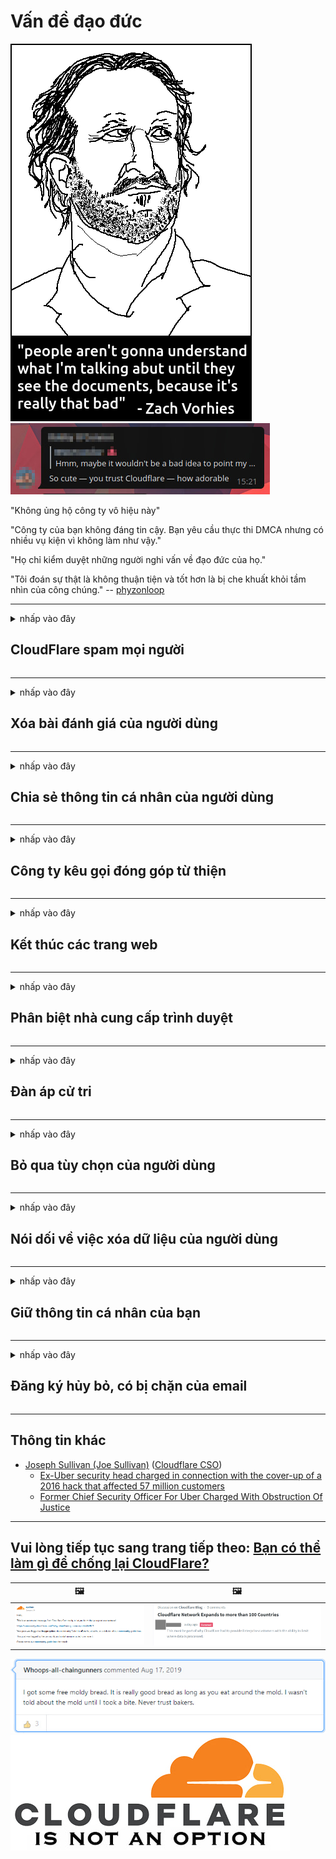 # Vấn đề đạo đức

![](../image/itsreallythatbad.jpg)
![](../image/telegram/c81238387627b4bfd3dcd60f56d41626.jpg)

"Không ủng hộ công ty vô hiệu này"

"Công ty của bạn không đáng tin cậy. Bạn yêu cầu thực thi DMCA nhưng có nhiều vụ kiện vì không làm như vậy."

"Họ chỉ kiểm duyệt những người nghi vấn về đạo đức của họ."

"Tôi đoán sự thật là không thuận tiện và tốt hơn là bị che khuất khỏi tầm nhìn của công chúng."  -- [phyzonloop](https://twitter.com/phyzonloop)


---


<details>
<summary>nhấp vào đây

## CloudFlare spam mọi người
</summary>


Cloudflare đang gửi email spam đến những người dùng không phải Cloudflare.

- Chỉ gửi email cho những người đăng ký đã chọn tham gia
- Khi người dùng nói "dừng", sau đó ngừng gửi email

Nó đơn giản mà. Nhưng Cloudflare không quan tâm.
Cloudflare cho biết việc sử dụng dịch vụ của họ có thể ngăn chặn tất cả những kẻ gửi thư rác hoặc những kẻ tấn công.
Làm thế nào chúng ta có thể dừng Cloudflare mà không cần kích hoạt Cloudflare?


| 🖼 | 🖼 |
| --- | --- |
| ![](../image/cfspam01.jpg) | ![](../image/cfspam03.jpg) |
| ![](../image/cfspam02.jpg) | ![](../image/cfspambrittany.jpg)<br>![](../image/cfspamtwtr.jpg) |

</details>

---

<details>
<summary>nhấp vào đây

## Xóa bài đánh giá của người dùng
</summary>


Cloudflare kiểm duyệt đánh giá tiêu cực.
Nếu bạn đăng văn bản chống Cloudflare trên Twitter, bạn có cơ hội nhận được câu trả lời từ nhân viên Cloudflare với thông báo "Không, không phải".
Nếu bạn đăng một đánh giá tiêu cực trên bất kỳ trang web đánh giá nào, họ sẽ cố gắng kiểm duyệt nó.


| 🖼 | 🖼 |
| --- | --- |
| ![](../image/cfcenrev_01.jpg)<br>![](../image/cfcenrev_02.jpg) | ![](../image/cfcenrev_03.jpg) |

</details>

---

<details>
<summary>nhấp vào đây

## Chia sẻ thông tin cá nhân của người dùng
</summary>


Cloudflare có một vấn đề quấy rối lớn.
Cloudflare chia sẻ thông tin cá nhân của những người phàn nàn về các trang được lưu trữ.
Đôi khi họ yêu cầu bạn cung cấp ID thật của bạn.
Nếu bạn không muốn bị quấy rối, tấn công, đánh đập hoặc bị giết, bạn nên tránh xa các trang web Cloudflared.


| 🖼 | 🖼 |
| --- | --- |
| ![](../image/cfdox_what.jpg) | ![](../image/cfdox_swat.jpg) |
| ![](../image/cfdox_kill.jpg) | ![](../image/cfdox_threat.jpg) |
| ![](../image/cfdox_dox.jpg) | ![](../image/cfdox_ex1.jpg) |
| ![](../image/cfabuseform.jpg) | ![](../image/cfdox_ex2.jpg) |

</details>

---

<details>
<summary>nhấp vào đây

## Công ty kêu gọi đóng góp từ thiện
</summary>


CloudFlare đang yêu cầu đóng góp từ thiện.
Thật kinh hoàng khi một tập đoàn của Mỹ lại xin từ thiện cùng với các tổ chức phi lợi nhuận có lý do chính đáng.
Nếu bạn thích chặn người khác hoặc lãng phí thời gian của người khác, bạn có thể muốn đặt một số bánh pizza cho nhân viên Cloudflare.


![](../image/cfdonate.jpg)

</details>

---

<details>
<summary>nhấp vào đây

## Kết thúc các trang web
</summary>


Bạn sẽ làm gì nếu trang web của bạn đột ngột ngừng hoạt động?
Có báo cáo rằng Cloudflare đang âm thầm xóa cấu hình của người dùng hoặc dừng dịch vụ mà không có bất kỳ cảnh báo nào.
Chúng tôi khuyên bạn nên tìm nhà cung cấp tốt hơn.

![](../image/cftmnt.jpg)

</details>

---

<details>
<summary>nhấp vào đây

## Phân biệt nhà cung cấp trình duyệt
</summary>


CloudFlare ưu đãi những người sử dụng Firefox trong khi đối xử thù địch với những người dùng không sử dụng Tor-Browser thay vì Tor.
Người dùng Tor của những người từ chối thực thi javascript không miễn phí một cách hợp pháp cũng nhận được sự đối xử thù địch.
Sự bất bình đẳng về truy cập này là sự lạm dụng tính trung lập của mạng và lạm dụng quyền lực.

![](../image/browdifftbcx.gif)

- Trái: Trình duyệt Tor, Phải: Chrome. Địa chỉ IP giống nhau.

![](../image/browserdiff.jpg)

- Trái: Trình duyệt Tor đã tắt Javascript, Đã bật cookie
- Phải: Đã bật JavaScript của Chrome, Đã tắt cookie

![](../image/cfsiryoublocked.jpg)

- QuteBrowser (trình duyệt nhỏ) không có Tor (Clearnet IP)

![](../image/lynx_cloudflare.gif)

- Lynx


| ***Trình duyệt*** | ***Tiếp cận điều trị*** |
| --- | --- |
| Tor Browser (Javascript được kích hoạt) | được phép truy cập |
| Firefox (Javascript được kích hoạt) | truy cập xuống cấp |
| Chromium (Javascript được kích hoạt) | truy cập xuống cấp |
| Chromium or Firefox (Javascript bị vô hiệu hóa) | truy cập bị từ chối |
| Chromium or Firefox (Cookie bị vô hiệu hóa) | truy cập bị từ chối |
| QuteBrowser | truy cập bị từ chối |
| lynx | truy cập bị từ chối |
| w3m | truy cập bị từ chối |
| wget | truy cập bị từ chối |


Tại sao không sử dụng nút Âm thanh để giải quyết thử thách dễ dàng?

Có, có một nút âm thanh, nhưng nó luôn không hoạt động trên Tor.
Bạn sẽ nhận được thông báo này khi bạn nhấp vào nó:

```
Thử lại sau
Máy tính hoặc mạng của bạn có thể đang gửi các truy vấn tự động.
Để bảo vệ người dùng của mình, chúng tôi không thể xử lý yêu cầu của bạn ngay bây giờ.
Để biết thêm chi tiết, hãy truy cập trang trợ giúp của chúng tôi
```

</details>

---

<details>
<summary>nhấp vào đây

## Đàn áp cử tri
</summary>


Cử tri ở các tiểu bang Hoa Kỳ đăng ký bỏ phiếu cuối cùng thông qua trang web của thư ký tiểu bang tại tiểu bang nơi họ cư trú.
Các văn phòng thư ký tiểu bang do đảng Cộng hòa kiểm soát tham gia vào việc đàn áp cử tri bằng cách ủy quyền trang web của thư ký tiểu bang thông qua Cloudflare.
Sự đối xử thù địch của Cloudflare đối với người dùng Tor, vị trí MITM của nó như là một điểm giám sát toàn cầu tập trung và vai trò bất lợi của nó nói chung khiến các cử tri tiềm năng miễn cưỡng đăng ký.
Những người theo chủ nghĩa tự do đặc biệt có xu hướng coi trọng sự riêng tư.
Biểu mẫu đăng ký cử tri thu thập thông tin nhạy cảm về khuynh hướng chính trị của cử tri, địa chỉ thực tế cá nhân, số an sinh xã hội và ngày sinh.
Hầu hết các bang chỉ công bố công khai một tập hợp con của thông tin đó, nhưng Cloudflare sẽ thấy tất cả thông tin đó khi ai đó đăng ký bỏ phiếu.

Lưu ý rằng đăng ký giấy không phá vỡ Cloudflare vì thư ký của nhân viên nhập dữ liệu tiểu bang có thể sẽ sử dụng trang web Cloudflare để nhập dữ liệu.

| 🖼 | 🖼 |
| --- | --- |
| ![](../image/cfvotm_01.jpg) | ![](../image/cfvotm_02.jpg) |

- Change.org là một trang web nổi tiếng để thu thập phiếu bầu và hành động.
“mọi người ở khắp mọi nơi đang bắt đầu các chiến dịch, huy động những người ủng hộ và làm việc với những người ra quyết định để thúc đẩy các giải pháp.”
Thật không may, nhiều người không thể xem change.org do bộ lọc tích cực của Cloudflare.
Họ đang bị chặn ký vào bản kiến ​​nghị, do đó loại họ khỏi một quy trình dân chủ.
Sử dụng nền tảng không đám mây khác như OpenPetition giúp khắc phục sự cố.

| 🖼 | 🖼 |
| --- | --- |
| ![](../image/changeorgasn.jpg) | ![](../image/changeorgtor.jpg) |

- "Dự án Athen" của Cloudflare cung cấp bảo vệ miễn phí cấp doanh nghiệp cho các trang web bầu cử của tiểu bang và địa phương.
Họ nói rằng "cử tri của họ có thể truy cập thông tin bầu cử và đăng ký cử tri" nhưng đây là một lời nói dối vì nhiều người không thể duyệt qua trang web.

</details>

---

<details>
<summary>nhấp vào đây

## Bỏ qua tùy chọn của người dùng
</summary>


Nếu bạn chọn không tham gia điều gì đó, bạn sẽ không nhận được email nào về điều đó.
Cloudflare bỏ qua sở thích của người dùng và chia sẻ dữ liệu với các công ty bên thứ ba mà không có sự đồng ý của khách hàng.
Nếu bạn đang sử dụng gói miễn phí của họ, đôi khi họ gửi email cho bạn yêu cầu mua đăng ký hàng tháng.

![](../image/cfviopl_tp.jpg)

</details>

---

<details>
<summary>nhấp vào đây

## Nói dối về việc xóa dữ liệu của người dùng
</summary>


Theo blog của khách hàng cũ của cloudflare này, Cloudflare đang nói dối về việc xóa tài khoản.
Ngày nay, nhiều công ty giữ dữ liệu của bạn sau khi bạn đã đóng hoặc xóa tài khoản của mình.
Hầu hết các công ty tốt đều đề cập đến nó trong chính sách bảo mật của họ.
Cloudflare? Không.

```
2019-08-05 CloudFlare đã gửi cho tôi xác nhận rằng họ đã xóa tài khoản của tôi.
2019-10-02 Tôi đã nhận được email từ CloudFlare "vì tôi là khách hàng"
```

Cloudflare không biết về từ "loại bỏ".
Nếu nó thực sự bị xóa, tại sao khách hàng cũ này lại nhận được email?
Anh ấy cũng đề cập rằng chính sách bảo mật của Cloudflare không đề cập đến nó.

```
Chính sách bảo mật mới của họ không đề cập đến việc lưu giữ dữ liệu trong một năm.
```

![](../image/cfviopl_notdel.jpg)

Làm thế nào bạn có thể tin tưởng Cloudflare nếu chính sách bảo mật của họ là LỜI NÓI DỐI?

- [Hơn một năm trôi qua kể từ khi tôi hủy tài khoản Cloudflare của mình](https://shkspr.mobi/blog/2020/09/dont-trust-cloudflare-with-your-personal-data/)

</details>

---

<details>
<summary>nhấp vào đây

## Giữ thông tin cá nhân của bạn
</summary>


Xóa tài khoản Cloudflare là mức khó.

```
Gửi phiếu hỗ trợ bằng danh mục "Tài khoản",
và yêu cầu xóa tài khoản trong nội dung thư.
Bạn phải không có miền hoặc thẻ tín dụng nào được đính kèm với tài khoản của mình trước khi yêu cầu xóa.
```

Bạn sẽ nhận được email xác nhận này.

![](../image/cf_deleteandkeep.jpg)

"Chúng tôi đã bắt đầu xử lý yêu cầu xóa của bạn" nhưng "Chúng tôi sẽ tiếp tục lưu trữ thông tin cá nhân của bạn".

Bạn có thể "tin tưởng" vào điều này?


- Cách hủy tài khoản Cloudflare của bạn

1. Đăng nhập vào bảng điều khiển Cloudflare của bạn.
2. Xóa tất cả các vùng (miền) khỏi trang tổng quan của bạn.
3. Nhấp vào liên kết hỗ trợ.
4. Gửi một vé mới. Nói với họ rằng bạn muốn đóng tài khoản của mình.
5. Chờ vài ngày.
6. Nhân viên Cloudflare sẽ yêu cầu xác nhận của bạn và lý do tại sao bạn quyết định rời khỏi Cloudflare.
7. Gửi trả lời một lần nữa.
8. Chờ vài ngày.
9. Bạn sẽ nhận được thông báo: Chúng tôi đã xóa tài khoản của bạn thành công


</details>

---

<details>
<summary>nhấp vào đây

## Đăng ký hủy bỏ, có bị chặn của email
</summary>


Người dùng đã hủy đăng ký luồng của mình và bây giờ anh ta nhận được email nhắc nhở mỗi ngày để nhắc nhở anh ta về việc hủy đăng ký.
Không có nút hủy đăng ký. Làm thế nào để bạn thực hiện điểm dừng này?

![](../image/barrageemailcancelsubscription.jpg)

Cloudflare nói với người dùng này liên hệ với bộ phận hỗ trợ và yêu cầu tất cả nội dung của bạn bị xóa.

- [t](https://web.archive.org/web/20210412165334/https://twitter.com/JohnHaldson/status/1381651569247088650)

</details>

---

## Thông tin khác

- [Joseph Sullivan (Joe Sullivan)](../cloudflare_inc/cloudflare_members.md) ([Cloudflare CSO](https://twitter.com/eastdakota/status/1296522269313785862))
  - [Ex-Uber security head charged in connection with the cover-up of a 2016 hack that affected 57 million customers](https://www.businessinsider.com/uber-data-hack-security-head-joe-sullivan-charged-cover-up-2020-8)
  - [Former Chief Security Officer For Uber Charged With Obstruction Of Justice](https://www.justice.gov/usao-ndca/pr/former-chief-security-officer-uber-charged-obstruction-justice)


---


## Vui lòng tiếp tục sang trang tiếp theo:   [Bạn có thể làm gì để chống lại CloudFlare?](vi.action.md)

|  🖼  |  🖼 |
| --- | --- |
| ![](../image/cfcommunity_ban.jpg) | ![](../image/censor_cloudflare_blogcomment.jpg) |

![](../image/freemoldybread.jpg)
![](../image/cfisnotanoption.jpg)

